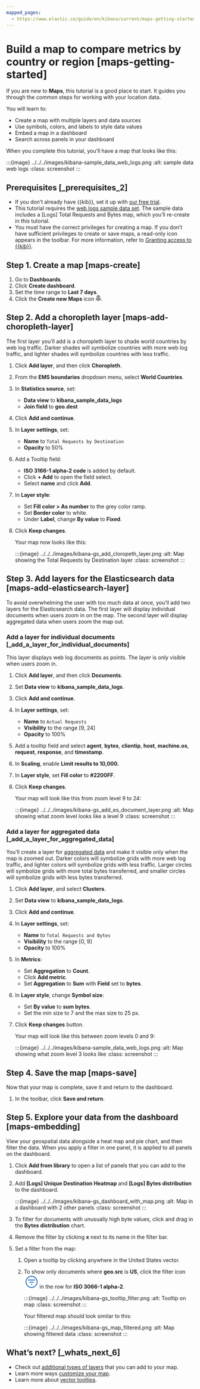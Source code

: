```yaml
---
mapped_pages:
  - https://www.elastic.co/guide/en/kibana/current/maps-getting-started.html
---
```


# Build a map to compare metrics by country or region [maps-getting-started]

If you are new to **Maps**, this tutorial is a good place to start. It guides you through the common steps for working with your location data.

You will learn to:

* Create a map with multiple layers and data sources
* Use symbols, colors, and labels to style data values
* Embed a map in a dashboard
* Search across panels in your dashboard

When you complete this tutorial, you’ll have a map that looks like this:

:::{image} ../../../images/kibana-sample_data_web_logs.png
:alt: sample data web logs
:class: screenshot
:::


## Prerequisites [_prerequisites_2]

* If you don’t already have {{kib}}, set it up with [our free trial](https://www.elastic.co/cloud/elasticsearch-service/signup?baymax=docs-body&elektra=docs).
* This tutorial requires the [web logs sample data set](../../overview/kibana-quickstart.md). The sample data includes a [Logs] Total Requests and Bytes map, which you’ll re-create in this tutorial.
* You must have the correct privileges for creating a map. If you don’t have sufficient privileges to create or save maps, a read-only icon appears in the toolbar. For more information, refer to [Granting access to {{kib}}](../../../deploy-manage/users-roles/cluster-or-deployment-auth/built-in-roles.md).


## Step 1. Create a map [maps-create]

1. Go to **Dashboards**.
2. Click **Create dashboard**.
3. Set the time range to **Last 7 days**.
4. Click the **Create new Maps** icon ![app gis icon](../../../images/kibana-app_gis_icon.png "").


## Step 2. Add a choropleth layer [maps-add-choropleth-layer]

The first layer you’ll add is a choropleth layer to shade world countries by web log traffic. Darker shades will symbolize countries with more web log traffic, and lighter shades will symbolize countries with less traffic.

1. Click **Add layer**, and then click **Choropleth**.
2. From the **EMS boundaries** dropdown menu, select **World Countries**.
3. In **Statistics source**, set:

    * **Data view** to **kibana_sample_data_logs**
    * **Join field** to **geo.dest**

4. Click **Add and continue**.
5. In **Layer settings**, set:

    * **Name** to `Total Requests by Destination`
    * **Opacity** to 50%

6. Add a Tooltip field:

    * **ISO 3166-1 alpha-2 code** is added by default.
    * Click **+ Add** to open the field select.
    * Select **name** and click **Add**.

7. In **Layer style**:

    * Set **Fill color > As number** to the grey color ramp.
    * Set **Border color** to white.
    * Under **Label**, change **By value** to **Fixed**.

8. Click **Keep changes**.

    Your map now looks like this:

    :::{image} ../../../images/kibana-gs_add_cloropeth_layer.png
    :alt: Map showing the Total Requests by Destination layer
    :class: screenshot
    :::



## Step 3. Add layers for the Elasticsearch data [maps-add-elasticsearch-layer]

To avoid overwhelming the user with too much data at once, you’ll add two layers for the Elasticsearch data. The first layer will display individual documents when users zoom in on the map. The second layer will display aggregated data when users zoom the map out.


### Add a layer for individual documents [_add_a_layer_for_individual_documents]

This layer displays web log documents as points. The layer is only visible when users zoom in.

1. Click **Add layer**, and then click **Documents**.
2. Set **Data view** to **kibana_sample_data_logs**.
3. Click **Add and continue**.
4. In **Layer settings**, set:

    * **Name** to `Actual Requests`
    * **Visibility** to the range [9, 24]
    * **Opacity** to 100%

5. Add a tooltip field and select **agent**, **bytes**, **clientip**, **host**, **machine.os**, **request**, **response**, and **timestamp**.
6. In **Scaling**, enable **Limit results to 10,000.**
7. In **Layer style**, set **Fill color** to **#2200FF**.
8. Click **Keep changes**.

    Your map will look like this from zoom level 9 to 24:

    :::{image} ../../../images/kibana-gs_add_es_document_layer.png
    :alt: Map showing what zoom level looks like a level 9
    :class: screenshot
    :::



### Add a layer for aggregated data [_add_a_layer_for_aggregated_data]

You’ll create a layer for [aggregated data](../../aggregations.md) and make it visible only when the map is zoomed out. Darker colors will symbolize grids with more web log traffic, and lighter colors will symbolize grids with less traffic. Larger circles will symbolize grids with more total bytes transferred, and smaller circles will symbolize grids with less bytes transferred.

1. Click **Add layer**, and select **Clusters**.
2. Set **Data view** to **kibana_sample_data_logs**.
3. Click **Add and continue**.
4. In **Layer settings**, set:

    * **Name** to `Total Requests and Bytes`
    * **Visibility** to the range [0, 9]
    * **Opacity** to 100%

5. In **Metrics**:

    * Set **Aggregation** to **Count**.
    * Click **Add metric**.
    * Set **Aggregation** to **Sum** with **Field** set to **bytes**.

6. In **Layer style**, change **Symbol size**:

    * Set **By value** to **sum bytes**.
    * Set the min size to 7 and the max size to 25 px.

7. Click **Keep changes** button.

    Your map will look like this between zoom levels 0 and 9:

    :::{image} ../../../images/kibana-sample_data_web_logs.png
    :alt: Map showing what zoom level 3 looks like
    :class: screenshot
    :::



## Step 4. Save the map [maps-save]

Now that your map is complete, save it and return to the dashboard.

1. In the toolbar, click **Save and return**.


## Step 5. Explore your data from the dashboard [maps-embedding]

View your geospatial data alongside a heat map and pie chart, and then filter the data. When you apply a filter in one panel, it is applied to all panels on the dashboard.

1. Click **Add from library** to open a list of panels that you can add to the dashboard.
2. Add **[Logs] Unique Destination Heatmap** and **[Logs] Bytes distribution** to the dashboard.

    :::{image} ../../../images/kibana-gs_dashboard_with_map.png
    :alt: Map in a dashboard with 2 other panels
    :class: screenshot
    :::

3. To filter for documents with unusually high byte values, click and drag in the **Bytes distribution** chart.
4. Remove the filter by clicking **x** next to its name in the filter bar.
5. Set a filter from the map:

    1. Open a tooltip by clicking anywhere in the United States vector.
    2. To show only documents where **geo.src** is **US**, click the filter icon ![filter icon](../../../images/kibana-gs-filter-icon.png "")in the row for **ISO 3066-1 alpha-2**.

        :::{image} ../../../images/kibana-gs_tooltip_filter.png
        :alt: Tooltip on map
        :class: screenshot
        :::

        Your filtered map should look similar to this:

        :::{image} ../../../images/kibana-gs_map_filtered.png
        :alt: Map showing filtered data
        :class: screenshot
        :::



## What’s next? [_whats_next_6]

* Check out [additional types of layers](vector-layer.md) that you can add to your map.
* Learn more ways [customize your map](maps-vector-style-properties.md).
* Learn more about [vector tooltips](vector-tooltip.md).
